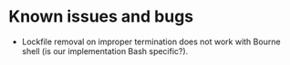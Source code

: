 # Known issues and bugs

* Lockfile removal on improper termination does not work with Bourne shell (is
our implementation Bash specific?).
